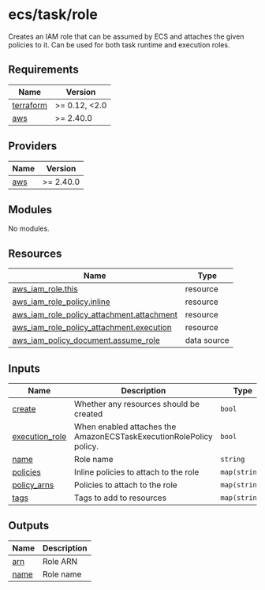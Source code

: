 # ecs/task/role

Creates an IAM role that can be assumed by ECS and attaches the given policies to it. Can be used for both task runtime and execution roles.

<!-- prettier-ignore-start -->
<!-- BEGIN_TF_DOCS -->
## Requirements

| Name | Version |
|------|---------|
| <a name="requirement_terraform"></a> [terraform](#requirement\_terraform) | >= 0.12, <2.0 |
| <a name="requirement_aws"></a> [aws](#requirement\_aws) | >= 2.40.0 |

## Providers

| Name | Version |
|------|---------|
| <a name="provider_aws"></a> [aws](#provider\_aws) | >= 2.40.0 |

## Modules

No modules.

## Resources

| Name | Type |
|------|------|
| [aws_iam_role.this](https://registry.terraform.io/providers/hashicorp/aws/latest/docs/resources/iam_role) | resource |
| [aws_iam_role_policy.inline](https://registry.terraform.io/providers/hashicorp/aws/latest/docs/resources/iam_role_policy) | resource |
| [aws_iam_role_policy_attachment.attachment](https://registry.terraform.io/providers/hashicorp/aws/latest/docs/resources/iam_role_policy_attachment) | resource |
| [aws_iam_role_policy_attachment.execution](https://registry.terraform.io/providers/hashicorp/aws/latest/docs/resources/iam_role_policy_attachment) | resource |
| [aws_iam_policy_document.assume_role](https://registry.terraform.io/providers/hashicorp/aws/latest/docs/data-sources/iam_policy_document) | data source |

## Inputs

| Name | Description | Type | Default | Required |
|------|-------------|------|---------|:--------:|
| <a name="input_create"></a> [create](#input\_create) | Whether any resources should be created | `bool` | `true` | no |
| <a name="input_execution_role"></a> [execution\_role](#input\_execution\_role) | When enabled attaches the AmazonECSTaskExecutionRolePolicy policy. | `bool` | `false` | no |
| <a name="input_name"></a> [name](#input\_name) | Role name | `string` | n/a | yes |
| <a name="input_policies"></a> [policies](#input\_policies) | Inline policies to attach to the role | `map(string)` | `{}` | no |
| <a name="input_policy_arns"></a> [policy\_arns](#input\_policy\_arns) | Policies to attach to the role | `map(string)` | `{}` | no |
| <a name="input_tags"></a> [tags](#input\_tags) | Tags to add to resources | `map(string)` | `{}` | no |

## Outputs

| Name | Description |
|------|-------------|
| <a name="output_arn"></a> [arn](#output\_arn) | Role ARN |
| <a name="output_name"></a> [name](#output\_name) | Role name |
<!-- END_TF_DOCS -->
<!-- prettier-ignore-end -->
